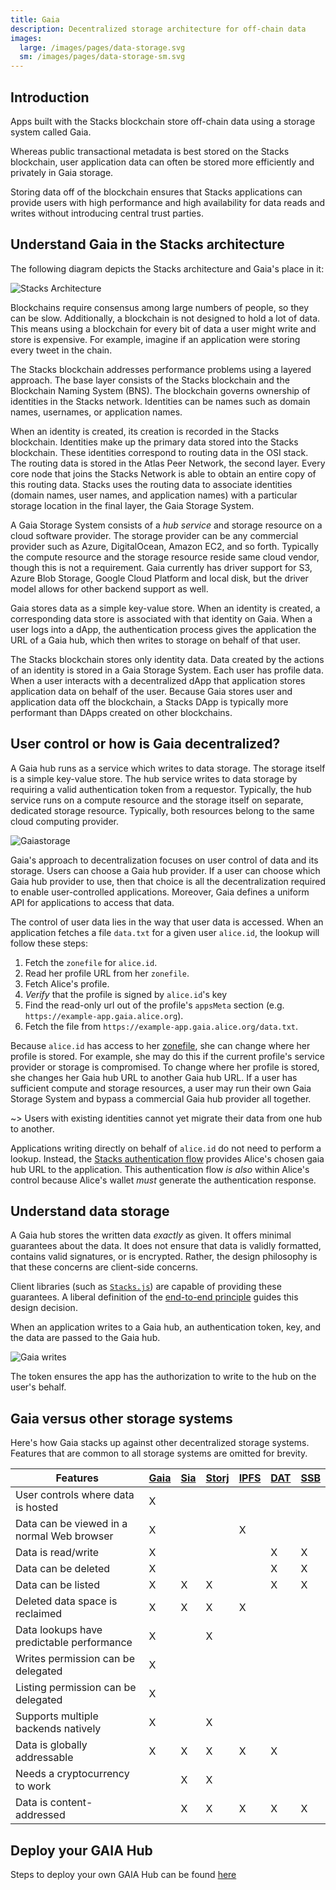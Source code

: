```yaml
---
title: Gaia
description: Decentralized storage architecture for off-chain data
images:
  large: /images/pages/data-storage.svg
  sm: /images/pages/data-storage-sm.svg
---
```


## Introduction

Apps built with the Stacks blockchain store off-chain data using a storage system called
Gaia.

Whereas public transactional metadata is best stored on the Stacks blockchain, user
application data can often be stored more efficiently and privately in Gaia storage.

Storing data off of the blockchain ensures that Stacks applications can provide users with high performance and high availability for data reads and writes without introducing central trust
parties.

## Understand Gaia in the Stacks architecture

The following diagram depicts the Stacks architecture and Gaia's place in it:

![Stacks Architecture](/images/architecture.png)

Blockchains require consensus among large numbers of people, so they can be slow. Additionally, a blockchain is not designed to hold a lot of data. This means using a blockchain for every bit of data a user might write and store is expensive. For example, imagine if an application were storing every tweet in the chain.

The Stacks blockchain addresses performance problems using a layered approach. The base layer consists of the Stacks blockchain and the Blockchain Naming System (BNS). The blockchain governs ownership of identities in the Stacks network. Identities can be names such as domain names, usernames, or application names.

When an identity is created, its creation is recorded in the Stacks blockchain. Identities make up the primary data stored into the Stacks blockchain. These identities correspond to routing data in the OSI stack. The routing data is stored in the Atlas Peer Network, the second layer. Every core node that joins the Stacks Network is able to obtain an entire copy of this routing data. Stacks uses the routing data to associate identities (domain names, user names, and application names) with a particular storage location in the final layer, the Gaia Storage System.

A Gaia Storage System consists of a _hub service_ and storage resource on a cloud software provider. The storage provider can be any commercial provider such as Azure, DigitalOcean, Amazon EC2, and so forth. Typically the compute resource and the storage resource reside same cloud vendor, though this is not a requirement. Gaia currently has driver support for S3, Azure Blob Storage, Google Cloud Platform and local disk, but the driver model allows for other backend support as well.

Gaia stores data as a simple key-value store. When an identity is created, a corresponding data store is associated with that identity on Gaia. When a user logs into a dApp,
the authentication process gives the application the URL of a Gaia hub, which
then writes to storage on behalf of that user.

The Stacks blockchain stores only identity data. Data created by the actions of an identity is stored in a Gaia Storage System. Each user has profile data. When a user interacts with a decentralized dApp that application stores application data on behalf of the user. Because Gaia stores user and application data off the blockchain, a Stacks DApp is typically more performant than DApps created on other blockchains.

## User control or how is Gaia decentralized?

A Gaia hub runs as a service which writes to data storage. The storage itself is a simple key-value store. The hub service
writes to data storage by requiring a valid authentication token from a requestor. Typically, the hub service runs on a compute resource and the storage itself on separate, dedicated storage resource. Typically, both resources belong to the same cloud computing provider.

![Gaiastorage](/images/gaia-storage.png)

Gaia's approach to decentralization focuses on user control of data and its storage. Users can choose a Gaia hub provider. If a user can choose which Gaia hub provider to use, then that choice is all the decentralization required to enable user-controlled applications. Moreover, Gaia defines a uniform API for applications to access that data.

The control of user data lies in the way that user data is accessed. When an application fetches a file `data.txt` for a given user `alice.id`, the lookup will follow these steps:

1. Fetch the `zonefile` for `alice.id`.
2. Read her profile URL from her `zonefile`.
3. Fetch Alice's profile.
4. _Verify_ that the profile is signed by `alice.id`'s key
5. Find the read-only url out of the profile's `appsMeta` section (e.g. `https://example-app.gaia.alice.org`).
6. Fetch the file from `https://example-app.gaia.alice.org/data.txt`.

Because `alice.id` has access to her [zonefile](https://docs.stacks.co/references/bns-contract#name-update), she can change where her profile is stored. For example, she may do this if the current profile's service provider or storage is compromised. To change where her profile is stored, she changes her Gaia hub URL to another Gaia hub URL. If a user has sufficient compute and storage resources, a user may run their own Gaia Storage System and bypass a commercial Gaia hub provider all together.

~> Users with existing identities cannot yet migrate their data from one hub to another.

Applications writing directly on behalf of `alice.id` do not need to perform a lookup. Instead, the [Stacks authentication flow](http://blockstack.github.io/stacks.js/index.html) provides Alice's chosen gaia hub URL to the application. This authentication flow _is also_ within Alice's control because Alice's wallet _must_ generate the authentication response.

## Understand data storage

A Gaia hub stores the written data _exactly_ as given. It offers minimal guarantees about the data. It does not ensure that data is validly formatted, contains valid signatures, or is encrypted. Rather, the design philosophy is that these concerns are client-side concerns.

Client libraries (such as [`Stacks.js`](https://stacks.js.org/)) are capable of providing these guarantees. A liberal definition of the [end-to-end principle](https://en.wikipedia.org/wiki/End-to-end_principle) guides this design decision.

When an application writes to a Gaia hub, an authentication token, key, and the data are passed to the Gaia hub.

![Gaia writes](/images/gaia-writes.png)

The token ensures the app has the authorization to write to the hub on the user's behalf.

## Gaia versus other storage systems

Here's how Gaia stacks up against other decentralized storage systems. Features
that are common to all storage systems are omitted for brevity.

| Features                                   | [Gaia](https://github.com/blockstack/gaia) | [Sia](https://sia.tech/) | [Storj](https://storj.io/) | [IPFS](https://ipfs.io/) | [DAT](https://datproject.org/) | [SSB](https://www.scuttlebutt.nz/) |
| ------------------------------------------ | ------------------------------------------ | ------------------------ | -------------------------- | ------------------------ | ------------------------------ | ---------------------------------- |
| User controls where data is hosted         | X                                          |                          |                            |                          |                                |                                    |
| Data can be viewed in a normal Web browser | X                                          |                          |                            | X                        |                                |                                    |
| Data is read/write                         | X                                          |                          |                            |                          | X                              | X                                  |
| Data can be deleted                        | X                                          |                          |                            |                          | X                              | X                                  |
| Data can be listed                         | X                                          | X                        | X                          |                          | X                              | X                                  |
| Deleted data space is reclaimed            | X                                          | X                        | X                          | X                        |                                |                                    |
| Data lookups have predictable performance  | X                                          |                          | X                          |                          |                                |                                    |
| Writes permission can be delegated         | X                                          |                          |                            |                          |                                |                                    |
| Listing permission can be delegated        | X                                          |                          |                            |                          |                                |                                    |
| Supports multiple backends natively        | X                                          |                          | X                          |                          |                                |                                    |
| Data is globally addressable               | X                                          | X                        | X                          | X                        | X                              |                                    |
| Needs a cryptocurrency to work             |                                            | X                        | X                          |                          |                                |                                    |
| Data is content-addressed                  |                                            | X                        | X                          | X                        | X                              | X                                  |


## Deploy your GAIA Hub

Steps to deploy your own GAIA Hub can be found [here](https://github.com/stacks-network/gaia/blob/master/deploy/README.md)